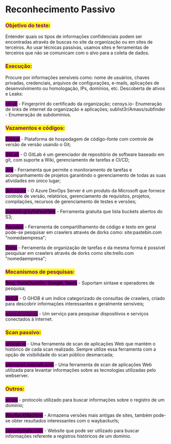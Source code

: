 # Reconhecimento Passivo

### <mark style="color:purple;">Objetivo do teste:</mark>

Entender quais os tipos de informações confidenciais podem ser encontradas através de buscas no site da organização ou em sites de terceiros. Ao usar técnicas passivas, usamos sites e ferramentas de terceiros que não se comunicam com o alvo para a coleta de dados.

### <mark style="color:purple;">Execução:</mark>

Procure por informações sensíveis como: nome de usuários, chaves privadas, credenciais, arquivos de configurações, e-mails, aplicações de desenvolvimento ou homologação, IPs, domínios, etc. Descoberta de ativos e Leaks:

<mark style="background-color:purple;">crt.sh</mark> - Fingerprint do certificado da organização; censys.io- Enumeração de links de internet da organização e aplicações; sublist3r/Amass/subfinder - Enumeração de subdomínios.

### <mark style="color:purple;">Vazamentos e códigos:</mark>

<mark style="background-color:purple;">GitHub</mark> - Plataforma de hospedagem de código-fonte com controle de versão de versão usando o Git;

<mark style="background-color:purple;">GitLab</mark> - O GitLab é um gerenciador de repositório de software baseado em git, com suporte a Wiki, gerenciamento de tarefas e CI/CD;&#x20;

<mark style="background-color:purple;">Jira</mark> - Ferramenta que permite o monitoramento de tarefas e acompanhamento de projetos garantindo o gerenciamento de todas as suas atividades em único lugar;&#x20;

<mark style="background-color:purple;">dev.azure</mark> - O Azure DevOps Server é um produto da Microsoft que fornece controle de versão, relatórios, gerenciamento de requisitos, projetos, compilações, recursos de gerenciamento de testes e versões;&#x20;

<mark style="background-color:purple;">buckets.grayhatwarfare</mark> - Ferramenta gratuita que lista buckets abertos do S3;&#x20;

<mark style="background-color:purple;">Pastebin</mark> - Ferramenta de compartilhamento de código e texto em geral pode-se pesquisar em crawlers através de dorks como: site:pastebin.com "nomedaempresa";&#x20;

<mark style="background-color:purple;">Trello</mark> - Ferramenta de organização de tarefas e da mesma forma é possível pesquisar em crawlers através de dorks como site:trello.com "nomedaempresa";&#x20;

### <mark style="color:purple;">Mecanismos de pesquisas:</mark>&#x20;

<mark style="background-color:purple;">Bing, DuckDuckGo, Google, Baidu</mark> - Suportam sintaxe e operadores de pesquisa;&#x20;

<mark style="background-color:purple;">GHDB</mark> - O GHDB é um índice categorizado de consultas de crawlers, criado para descobrir informações interessantes e geralmente sensíveis;&#x20;

<mark style="background-color:purple;">www.shodan.io</mark> - Um serviço para pesquisar dispositivos e serviços conectados à Internet.

### <mark style="color:purple;">**Scan passivo:**</mark>

<mark style="background-color:purple;">urlscan.io</mark> - Uma ferramenta de scan de aplicações Web que mantém o histórico de cada scan realizado. Sempre utilize essa ferramenta com a opção de visibilidade do scan público desmarcada;

<mark style="background-color:purple;">sitereport.netcraft.com</mark> - Uma ferramenta de scan de aplicações Web utilizada para levantar informações sobre as tecnologias utilizadas pelo webserver.

### <mark style="color:purple;">**Outros:**</mark>

<mark style="background-color:purple;">whois</mark> - protocolo utilizado para buscar informações sobre o registro de um domínio;&#x20;

<mark style="background-color:purple;">WayBackMachine</mark> - Armazena versões mais antigas de sites, também pode-se obter resultados interessantes com o waybackurls;&#x20;

<mark style="background-color:purple;">securitytrails.com</mark> - Website que pode ser utilizado para buscar informações referente a registros históricos de um domínio.

